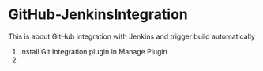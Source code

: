 # GitHub-JenkinsIntegration
This is about GitHub integration with Jenkins and trigger build automatically

1. Install Git Integration plugin in Manage Plugin
2. 
